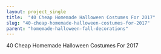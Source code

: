 ```yaml
---
layout: project_single
title:  "40 Cheap Homemade Halloween Costumes For 2017"
slug: "40-cheap-homemade-halloween-costumes-for-2017"
parent: "homemade-halloween-fall-decorations"
---
```

40 Cheap Homemade Halloween Costumes For 2017